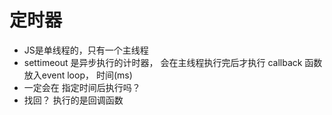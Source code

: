 # 定时器

- JS是单线程的，只有一个主线程
- settimeout 是异步执行的计时器， 会在主线程执行完后才执行
  callback 函数 放入event loop， 时间(ms)
- 一定会在 指定时间后执行吗？
- 找回？
  执行的是回调函数